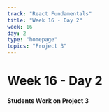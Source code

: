 ```yaml
---
track: "React Fundamentals"
title: "Week 16 - Day 2"
week: 16
day: 2
type: "homepage"
topics: "Project 3"
---
```



# Week 16 - Day 2

#### Students Work on Project 3


